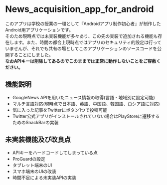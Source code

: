# News_acquisition_app_for_android
このアプリは学校の授業の一環として『Androidアプリ制作初心者』が制作したAndroid用アプリケーションです。<br>
そのため現時点では未実装機能が多々あり、この先の実装で追加される機能も存在します。また、時間の都合上現時点ではアプリのセキュリティ的設定は行っていませんが、それでも共有の場としてこのアプリケーションのソースコードを公開することにしました。<br>
<strong>なおAPIキーは削除してあるのでこのままでは正常に動作しないことをご容赦ください。</strong>

## 機能説明
- GoogleNews APIを用いたニュース情報の取得(言語・地域別に設定可能)
- マルチ言語対応(現時点で日本語、英語、中国語、韓国語、ロシア語に対応)
- 気に入った記事をTwitterにボタン1つで投稿可能
- Twitter公式アプリがインストールされていない場合はPlayStoreに遷移するためのSnackBarの実装

## 未実装機能及び改良点
- APIキーをハードコードしてしまっている点
- ProGuardの設定
- タブレット端末のUI
- スマホ端末のUIの改装
- 時間不足による未実装APIの実装
